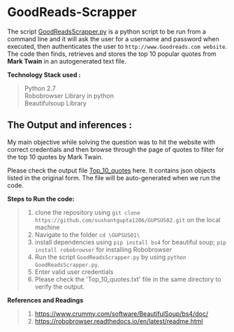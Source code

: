 # GoodReads-Scrapper

The script [GoodReadsScrapper.py](https://github.com/sushantgupta1206/GUPSUS02/blob/master/GoodReadsScrapper.py) is a python script to be run from a command line and it will ask the user for a username and password when executed, then authenticates the user to `http://www.Goodreads.com website`. The code then finds, retrieves and stores the top 10 popular quotes from **Mark Twain** in an autogenerated text file.  

**Technology Stack used :**   
> Python 2.7  
> Robobrowser Library in python  
> Beautifulsoup Library   

## The Output and inferences :   
  
My main objective while solving the question was to hit the website with correct credentials and then browse through the page of quotes to filter for the top 10 quotes by Mark Twain. 
  
Please check the output file [Top_10_quotes](https://github.com/sushantgupta1206/GUPSUS02/blob/master/Top10_Quotes.txt) here. It contains json objects listed in the original form. The file will be auto-generated when we run the code.    
  
**Steps to Run the code:**   
> 1. clone the repository using `git clone https://github.com/sushantgupta1206/GUPSUS02.git` on the local machine  
> 2. Navigate to the folder `cd \GUPSUS01\`  
> 3. install dependencies using `pip install bs4` for beautiful soup; `pip install robobrowser` for installing Robobrowser  
> 4. Run the script `GoodReadsScrapper.py` by using `python GoodReadsScrapper.py`.
> 5. Enter valid user credentials
> 5. Please check the 'Top_10_quotes.txt' file in the same directory to verify the output. 

**References and Readings**
> 1. https://www.crummy.com/software/BeautifulSoup/bs4/doc/
> 2. https://robobrowser.readthedocs.io/en/latest/readme.html




